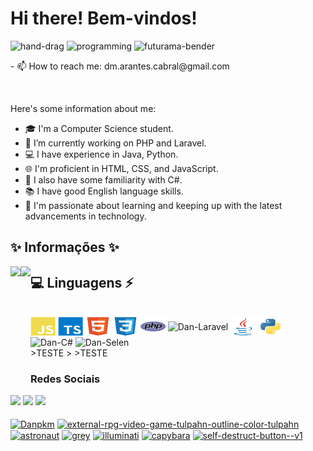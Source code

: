 <h1> Hi there! Bem-vindos!</h1>
<div style="display: inline_block">
  <img width="64" height="64" src="https://img.icons8.com/nolan/64/hand-drag.png" alt="hand-drag"/> 
  <img width="64" height="64" src="https://img.icons8.com/nolan/64/1A6DFF/C822FF/programming.png" alt="programming"/>
  <img width="64" height="64" src="https://img.icons8.com/nolan/64/1A6DFF/C822FF/futurama-bender.png" alt="futurama-bender"/>
</div>

<p>- 📫 How to reach me: dm.arantes.cabral@gmail.com</p>
<br>
<p>Here's some information about me:</p>
<ul>
  <li>🎓 I'm a Computer Science student.</li>
  <li>🔭 I’m currently working on PHP and Laravel.</li>
  <li>💻 I have experience in Java, Python.</li>
  <li>🌐 I'm proficient in HTML, CSS, and JavaScript.</li>
  <li>🔧 I also have some familiarity with C#.</li>
  <li>📚 I have good English language skills.</li>
  <li>🚀 I'm passionate about learning and keeping up with the latest advancements in technology.</li>
</ul>


<h2> ✨ Informações ✨ </h2> 
<div>
<img height="180px" align="left" src="https://github-readme-stats-defcon27.vercel.app/api?username=danieldemac&show_icons=true&theme=react&include_all_commits=true&count_private=true"/>
<img height="180px" align="left" src="https://github-readme-stats-defcon27.vercel.app/api/top-langs/?username=danieldemac&layout=compact&langs_count=16&theme=react" />
</div>
<h2> 💻 Linguagens ⚡ </h2>

<div style="display: inline_block"><br>
  <img align="center" alt="Dan-Js" height="30" width="40" src="https://raw.githubusercontent.com/devicons/devicon/master/icons/javascript/javascript-plain.svg">
  <img align="center" alt="Dan-Ts" height="30" width="40" src="https://raw.githubusercontent.com/devicons/devicon/master/icons/typescript/typescript-plain.svg">
  <img align="center" alt="Dan-HTML" height="30" width="40" src="https://raw.githubusercontent.com/devicons/devicon/master/icons/html5/html5-original.svg">
  <img align="center" alt="Dan-CSS" height="30" width="40" src="https://raw.githubusercontent.com/devicons/devicon/master/icons/css3/css3-original.svg">
  <img align="center" alt="Dan-CSS" height="30" width="40" src="https://raw.githubusercontent.com/devicons/devicon/master/icons/php/php-original.svg">
   <img align="center" alt="Dan-Laravel" height="30" width="40" src="https://cdn.jsdelivr.net/gh/devicons/devicon/icons/laravel/laravel-plain-wordmark.svg" />
  <img align="center" alt="Dan-Java" height="30" width="40" src="https://raw.githubusercontent.com/devicons/devicon/master/icons/java/java-original.svg">
  <img align="center" alt="Dan-Py" height="30" width="40" src="https://raw.githubusercontent.com/devicons/devicon/master/icons/python/python-original.svg">
  <img align="center" alt="Dan-C#" height="30" width="40" src="https://cdn.jsdelivr.net/gh/devicons/devicon/icons/csharp/csharp-original.svg" />
  <img align="center" alt="Dan-Selen" height="30" width="40" src="https://cdn.jsdelivr.net/gh/devicons/devicon/icons/selenium/selenium-original.svg" />
</div>
>TESTE
>
>TESTE
</div>
<h3>  Redes Sociais </h3> 
<div><a href="https://www.instagram.com/danieldemac/" target="_blank"><img src="https://img.shields.io/badge/-Instagram-%23E4405F?style=for-the-badge&logo=instagram&logoColor=white" target="_blank"></a> 
  <a href = "mailto:dm.arantes.cabral@gmail.com"><img src="https://img.shields.io/badge/-Gmail-%23333?style=for-the-badge&logo=gmail&logoColor=white" target="_blank"></a>
  <a href="https://www.linkedin.com/in/daniel-de-melo-arantes-cabral-63664659//" target="_blank"><img src="https://img.shields.io/badge/-LinkedIn-%230077B5?style=for-the-badge&logo=linkedin&logoColor=white" target="_blank"></a> 
</div>
<div style="display: inline_block"><br>
<a href="https://www.youtube.com/watch?v=-PlAg8R9TG4"><img align="center" alt="Danpkm" height="15" width="15" src="https://img.icons8.com/officexs/16/pokeball.png" alt="pokeball"/></a>
<a  href="https://www.youtube.com/watch?v=MXDF0wVcWfA"><img align="center" width="15" height="15" src="https://img.icons8.com/external-tulpahn-outline-color-tulpahn/64/external-rpg-video-game-tulpahn-outline-color-tulpahn.png" alt="external-rpg-video-game-tulpahn-outline-color-tulpahn"/></a>
<a  href="https://www.youtube.com/watch?v=IwCHKyD7awA"><img align="center" width="15" height="15" src="https://img.icons8.com/office/16/astronaut.png" alt="astronaut"/></a>
<a  href="https://www.youtube.com/watch?v=SQ4-7qf_vxo"><img align="center" width="15" height="15" src="https://img.icons8.com/stickers/100/grey.png" alt="grey"/></a>
<a  href="segredo.segredo"><img align="center" width="15" height="15" src="https://img.icons8.com/color/48/illuminati.png" alt="illuminati"/></a>
<a  href="https://www.youtube.com/watch?v=8Pj-YEQbojk"><img align="center" width="15" height="15" src="https://img.icons8.com/doodle/48/capybara.png" alt="capybara"/></a>
<a  href="https://hackertyper.net/"><img align="center" width="15" height="15" src="https://img.icons8.com/flat-round/64/self-destruct-button--v1.png" alt="self-destruct-button--v1"/></a>
</div>  
<!--
**danieldemac/danieldemac** is a ✨ _special_ ✨ repository because its `README.md` (this file) appears on your GitHub profile.

Here are some ideas to get you started:

- 🔭 I’m currently working on ...
- 🌱 I’m currently learning ...
- 👯 I’m looking to collaborate on ...
- 🤔 I’m looking for help with ...
- 💬 Ask me about ...
- 📫 How to reach me: ...
- 😄 Pronouns: ...
- ⚡ Fun fact: ...
-->
